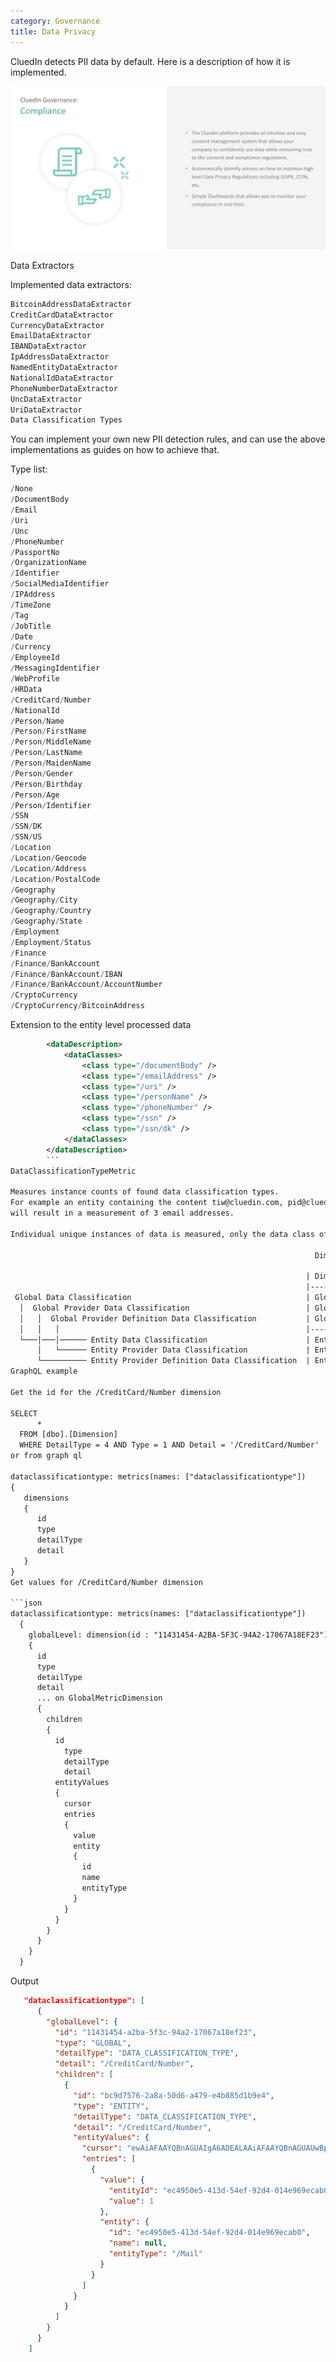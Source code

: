 ```yaml
---
category: Governance
title: Data Privacy
---
```


CluedIn detects PII data by default. Here is a description of how it is implemented.

![Diagram](intro-compliance.png)  

Data Extractors

Implemented data extractors:

```csharp
BitcoinAddressDataExtractor
CreditCardDataExtractor
CurrencyDataExtractor
EmailDataExtractor
IBANDataExtractor
IpAddressDataExtractor
NamedEntityDataExtractor
NationalIdDataExtractor
PhoneNumberDataExtractor
UncDataExtractor
UriDataExtractor
Data Classification Types
```
You can implement your own new PII detection rules, and can use the above implementations as guides on how to achieve that. 

Type list:

```csharp
/None
/DocumentBody
/Email
/Uri
/Unc
/PhoneNumber
/PassportNo
/OrganizationName
/Identifier
/SocialMediaIdentifier
/IPAddress
/TimeZone
/Tag
/JobTitle
/Date
/Currency
/EmployeeId
/MessagingIdentifier
/WebProfile
/HRData
/CreditCard/Number
/NationalId
/Person/Name
/Person/FirstName
/Person/MiddleName
/Person/LastName
/Person/MaidenName
/Person/Gender
/Person/Birthday
/Person/Age
/Person/Identifier
/SSN
/SSN/DK
/SSN/US
/Location
/Location/Geocode
/Location/Address
/Location/PostalCode
/Geography
/Geography/City
/Geography/Country
/Geography/State
/Employment
/Employment/Status
/Finance
/Finance/BankAccount
/Finance/BankAccount/IBAN
/Finance/BankAccount/AccountNumber
/CryptoCurrency
/CryptoCurrency/BitcoinAddress
```
Extension to the entity level processed data

```xml
        <dataDescription>
        	<dataClasses>
        		<class type="/documentBody" />
        		<class type="/emailAddress" />
        		<class type="/uri" />
        		<class type="/personName" />
        		<class type="/phoneNumber" />
        		<class type="/ssn" />
        		<class type="/ssn/dk" />
        	</dataClasses>
        </dataDescription>
        ```
DataClassificationTypeMetric

Measures instance counts of found data classification types.
For example an entity containing the content tiw@cluedin.com, pid@cluedin.com, msh@cluedin.com
will result in a measurement of 3 email addresses.

Individual unique instances of data is measured, only the data class of the found is measured.

                                                                    Dimension Table:

                                                                  | DimensionType         | DetailType             | ProviderDefinitionId | ProviderId | Detail              | Persistence                       |
                                                                  |-----------------------|------------------------|----------------------|------------|---------------------|-----------------------------------|
 Global Data Classification                                       | Global                | DataClassificationType |                      |            | Classification Type | EntityMetric                      |
  │  Global Provider Data Classification                          | GlobalIntegrationType | DataClassificationType |                      | Id         | Classification Type | EntityMetric                      |
  │   │  Global Provider Definition Data Classification           | GlobalIntegration     | DataClassificationType | Id                   | Id         | Classification Type | EntityMetric                      |
  │   │   │                                                       |-----------------------|------------------------|----------------------|------------|---------------------|-----------------------------------|
  └───│───│────── Entity Data Classification                      | Entity                | DataClassificationType |                      |            | Classification Type | EntityMetric                      |
      │   └────── Entity Provider Data Classification             | EntityIntegrationType | DataClassificationType |                      | Id         | Classification Type | EntityMetric                      |
      └────────── Entity Provider Definition Data Classification  | EntityIntegration     | DataClassificationType | Id                   | Id         | Classification Type | EntityMetric                      |
GraphQL example

Get the id for the /CreditCard/Number dimension

SELECT 
      *
  FROM [dbo].[Dimension]
  WHERE DetailType = 4 AND Type = 1 AND Detail = '/CreditCard/Number'
or from graph ql

dataclassificationtype: metrics(names: ["dataclassificationtype"])
{
   dimensions
   {
      id
      type
      detailType
      detail
   }
}
Get values for /CreditCard/Number dimension

```json
dataclassificationtype: metrics(names: ["dataclassificationtype"]) 
  {
    globalLevel: dimension(id : "11431454-A2BA-5F3C-94A2-17067A18EF23")
    {
      id
      type
      detailType
      detail
      ... on GlobalMetricDimension
      {
        children
        {
          id
      		type
      		detailType
      		detail
          entityValues
          {
            cursor
            entries
            {
              value
              entity
              {
                id
                name
                entityType
              }
            }
          }
        }
      }
    }
  }
  ```
Output

```json
   "dataclassificationtype": [
      {
        "globalLevel": {
          "id": "11431454-a2ba-5f3c-94a2-17067a18ef23",
          "type": "GLOBAL",
          "detailType": "DATA_CLASSIFICATION_TYPE",
          "detail": "/CreditCard/Number",
          "children": [
            {
              "id": "bc9d7576-2a8a-50d6-a479-e4b885d1b9e4",
              "type": "ENTITY",
              "detailType": "DATA_CLASSIFICATION_TYPE",
              "detail": "/CreditCard/Number",
              "entityValues": {
                "cursor": "ewAiAFAAYQBnAGUAIgA6ADEALAAiAFAAYQBnAGUAUwBpAHoAZQAiADoAMgAwAH0A",
                "entries": [
                  {
                    "value": {
                      "entityId": "ec4950e5-413d-54ef-92d4-014e969ecab0",
                      "value": 1
                    },
                    "entity": {
                      "id": "ec4950e5-413d-54ef-92d4-014e969ecab0",
                      "name": null,
                      "entityType": "/Mail"
                    }
                  }
                ]
              }
            }
          ]
        }
      }
    ]
```